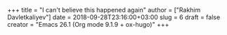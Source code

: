 +++
title = "I can't believe this happened again"
author = ["Rakhim Davletkaliyev"]
date = 2018-09-28T23:16:00+03:00
slug = 6
draft = false
creator = "Emacs 26.1 (Org mode 9.1.9 + ox-hugo)"
+++
